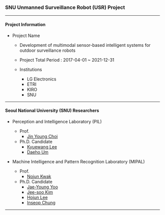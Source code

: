 ### SNU Unmanned Surveillance Robot (USR) Project

---
#### Project Information
- Project Name

    - Development of multimodal sensor-based intelligent systems for outdoor surveillance robots
    
    - Project Total Period : 2017-04-01 ~ 2021-12-31
    
    - Institutions
        - LG Electronics
        - ETRI
        - KIRO
        - SNU

---
#### Seoul National University (SNU) Researchers
- Perception and Intelligence Laboratory (PIL)
    - Prof.
        - [Jin Young Choi](http://pil.snu.ac.kr/about/view.do?idx=1)
    - Ph.D. Candidate
        - [Kyuewang Lee]()
        - [Daeho Um]()
        
- Machine Intelligence and Pattern Recognition Laboratory (MIPAL)
    - Prof.
        - [Nojun Kwak](http://mipal.snu.ac.kr/index.php/Nojun_Kwak)
    - Ph.D. Candidate
        - [Jae-Young Yoo]()
        - [Jee-soo Kim]()
        - [Hojun Lee]()
        - [Inseop Chung]()

---

























